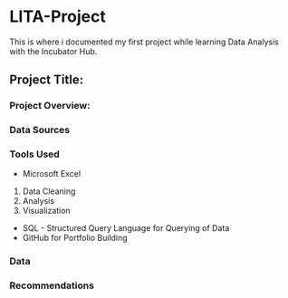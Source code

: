 # LITA-Project
This is where i documented my first project while learning Data Analysis with the Incubator Hub.

## Project Title: 

### Project Overview: 


### Data Sources

### Tools Used
- Microsoft Excel
1. Data Cleaning
  2.  Analysis
3.   Visualization
- SQL - Structured Query Language for Querying of Data
- GitHub for Portfolio Building

### Data


### Recommendations 

